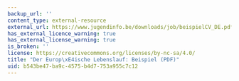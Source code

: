 ```yaml
---
backup_url: ''
content_type: external-resource
external_url: https://www.jugendinfo.be/downloads/job/beispielCV_DE.pdf
has_external_licence_warning: true
has_external_license_warning: true
is_broken: ''
license: https://creativecommons.org/licenses/by-nc-sa/4.0/
title: "Der Europ\xE4ische Lebenslauf: Beispiel (PDF)"
uid: b543be47-ba9c-4575-b4d7-753a955c7c12
---
```

